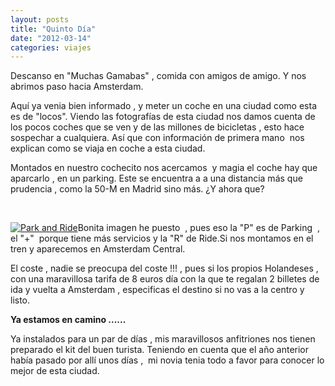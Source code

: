 ```yaml
---
layout: posts
title: "Quinto Día"
date: "2012-03-14"
categories: viajes
---
```


Descanso en "Muchas Gamabas" , comida con amigos de amigo. Y nos abrimos paso hacia Amsterdam.

Aquí ya venia bien informado , y meter un coche en una ciudad como esta es de "locos". Viendo las fotografías de esta ciudad nos damos cuenta de los pocos coches que se ven y de las millones de bicicletas , esto hace sospechar a cualquiera. Así que con información de primera mano  nos explican como se viaja en coche a esta ciudad.

Montados en nuestro cochecito nos acercamos  y magia el coche hay que aparcarlo , en un parking. Este se encuentra a a una distancia más que prudencia , como la 50-M en Madrid sino más. ¿Y ahora que?

 

[![](https://www.iamsterdam.com/getasset.aspx?id=12946_live&template=system_fullwidth "Park and Ride")](https://www.iamsterdam.com/es/visiting/informacionpractica/transporte/aparcar/park-and-ride)Bonita imagen he puesto  , pues eso la "P" es de Parking  , el "+"  porque tiene más servicios y la "R" de Ride.Si nos montamos en el tren y aparecemos en Amsterdam Central.

El coste , nadie se preocupa del coste !!! , pues si los propios Holandeses , con una maravillosa tarifa de 8 euros día con la que te regalan 2 billetes de ida y vuelta a Amsterdam , especificas el destino si no vas a la centro y listo.

**Ya estamos en camino ......**

Ya instalados para un par de días , mis maravillosos anfitriones nos tienen preparado el kit del buen turista. Teniendo en cuenta que el año anterior había pasado por allí unos días ,  mi novia tenia todo a favor para conocer lo mejor de esta ciudad.
